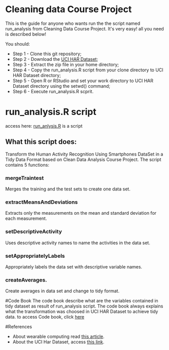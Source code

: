 Cleaning data Course Project
===========
This is the guide for anyone who wants run the the script named run_analysis from Cleaning Data Course Project.
It's very easy! all you need is described below!

You should:

* Step 1 - Clone this git repository;
* Step 2 - Download the [UCI HAR Dataset](https://d396qusza40orc.cloudfront.net/getdata%2Fprojectfiles%2FUCI%20HAR%20Dataset.zip);
* Step 3 - Extract the zip file in your home directory;
* Step 4 - Copy the run_analysis.R script from your clone directory to UCI HAR Dataset directory;
* Step 5 - Open R or RStudio and set your work directory to UCI HAR Dataset directory using the setwd() command;
* Step 6 - Execute run_analysis.R scprit.

# run_analysis.R script
access here: [run_anlysis.R](https://github.com/lglima2015/cleaning_data_project/blob/master/run_analysis.R) is a script 

## What this script does: 
Transform the Human Activity Recognition Using Smartphones DataSet in a Tidy Data Format based on Clean Data Analysis Course Project.
The script contains 5 functions: 

### mergeTraintest 
Merges the training and the test sets to create one data set.

### extractMeansAndDeviations
Extracts only the measurements on the mean and standard deviation for each measurement. 

### setDescriptiveActivity 
Uses descriptive activity names to name the activities in the data set.

### setAppropriatelyLabels
Appropriately labels the data set with descriptive variable names.

### createAverages.
Create averages in data set and change to tidy format.

#Code Book
The code book describe what are the variables contained in tidy dataset as result of run_analysis script.
The code book always explains what the transformation was choosed in UCI HAR Dataset to achieve tidy data.
to access Code book, click [here](https://github.com/lglima2015/cleaning_data_project/blob/master/codebook.md)

#References
* About wearable computing read [this article](http://www.insideactivitytracking.com/data-science-activity-tracking-and-the-battle-for-the-worlds-top-sports-brand/).
* About the UCI Har Dataset, access [this link](http://archive.ics.uci.edu/ml/datasets/Human+Activity+Recognition+Using+Smartphones).




